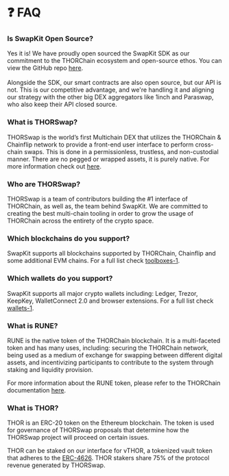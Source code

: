# ❓ FAQ

### Is SwapKit Open Source?

Yes it is! We have proudly open sourced the SwapKit SDK as our commitment to the THORChain ecosystem and open-source ethos. You can view the GitHub repo [here](https://github.com/thorswap/SwapKit).\
\
Alongside the SDK, our smart contracts are also open source, but our API is not. This is our competitive advantage, and we're handling it and aligning our strategy with the other big DEX aggregators like 1inch and Paraswap, who also keep their API closed source.

### What is THORSwap?

THORSwap is the world’s first Multichain DEX that utilizes the THORChain & Chainflip network to provide a front-end user interface to perform cross-chain swaps. This is done in a permissionless, trustless, and non-custodial manner. There are no pegged or wrapped assets, it is purely native. For more information check out [here](https://thorswap.medium.com/thorswap-has-launched-is-this-the-death-of-cexs-cb6cf015b8f).

### Who are THORSwap?

THORSwap is a team of contributors building the #1 interface of THORChain, as well as, the team behind SwapKit. We are committed to creating the best multi-chain tooling in order to grow the usage of THORChain across the entirety of the crypto space.

### Which blockchains do you support?

SwapKit supports all blockchains supported by THORChain, Chainflip and some additional EVM chains. For a full list check [toolboxes-1](../swapkit-sdk/toolboxes-1/ "mention").

### Which wallets do you support?

SwapKit supports all major crypto wallets including: Ledger, Trezor, KeepKey, WalletConnect 2.0 and browser extensions. For a full list check [wallets-1](../swapkit-sdk/wallets-1/ "mention").

### What is RUNE?

RUNE is the native token of the THORChain blockchain. It is a multi-faceted token and has many uses, including: securing the THORChain network, being used as a medium of exchange for swapping between different digital assets, and incentivizing participants to contribute to the system through staking and liquidity provision.

For more information about the RUNE token, please refer to the THORChain documentation [here](https://docs.thorchain.org/understanding-thorchain/rune).

### What is THOR?

THOR is an ERC-20 token on the Ethereum blockchain. The token is used for governance of THORSwap proposals that determine how the THORSwap project will proceed on certain issues.

THOR can be staked on our interface for vTHOR, a tokenized vault token that adheres to the [ERC-4626](https://eips.ethereum.org/EIPS/eip-4626). THOR stakers share 75% of the protocol revenue generated by THORSwap.
